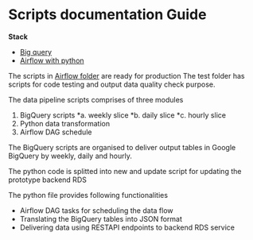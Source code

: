 # Scripts documentation Guide


**Stack**

- [Big query](https://cloud.google.com/bigquery/docs/introduction)
- [Airflow with python](https://airflow.apache.org/docs/stable/)


The scripts in [Airflow folder](https://github.com/AusDTO/observatory-service/tree/site-snapshot-bq-scripts/bq_scripts/airflow) are ready for production
The test folder has scripts for code testing and output data quality check purpose.



The data pipeline scripts comprises of three modules
1. BigQuery scripts
  *a. weekly slice
  *b. daily slice
  *c. hourly slice
2. Python data transformation
3. Airflow DAG schedule

The BigQuery scripts are organised to deliver output tables in Google BigQuery by weekly, daily and hourly.

The python code is splitted into new and update script for updating the prototype backend RDS

The python file provides following functionalities
- Airflow DAG tasks for scheduling the data flow 
- Translating the BigQuery tables into JSON format
- Delivering data using RESTAPI endpoints to backend RDS service
